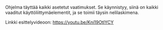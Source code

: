 Ohjelma täyttää kaikki asetetut vaatimukset. Se käynnistyy, siinä on kaikki vaaditut käyttöliittymäelementit, ja se toimii täysin nelilaskimena.

Linkki esittelyvideoon: https://youtu.be/Kni19OtIYCY
